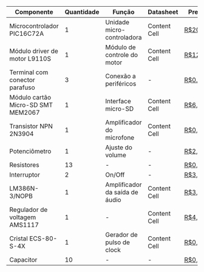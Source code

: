 | Componente  | Quantidade | Função | Datasheet | Preço |
| ------------- | ------------- | ------------- | ------------- | ------------- |
| Microcontrolador PIC16C72A  | 1  | Unidade micro-controladora  | Content Cell  | [R$20,00](https://www.acheicomponentes.com.br/circuitos-integrados/dip-pth/dip-28/ci-microcontrolador-pic16c72a-04sp-dip-28) |
| Módulo driver de motor L9110S | 1 | Módulo de controle do motor  | Content Cell  | [R$12,60](https://www.soldafria.com.br/modulo-driver-de-motor-dc-l9110s) |
| Terminal com conector parafuso  | 3 | Conexão a periféricos  | - | [R$0.62](https://www.digikey.com.br/en/products/detail/phoenix-contact/1984617/950849) |
| Módulo cartão Micro-SD SMT MEM2067 | 1 | Interface micro-SD | Content Cell  | [R$6,12](https://curtocircuito.com.br/modulo-cartao-micro-sd.html)  |
| Transistor NPN 2N3904 | 1 | Amplificador do microfone | Content Cell  | [R$0,23](https://curtocircuito.com.br/transistor-bipolar-npn-2n3904.html)  |
| Potenciômetro | 1 | Ajuste do volume | - | [R$2,81](https://www.magazineluiza.com.br/potenciometro-linear-kb-16mm-500k-ohms-eixo-l20-sem-chave-arsolcomp/p/cj54j8d9kh/cj/ptct/)  |
| Resistores | 13 | - | - | [R$0,05](https://www.casadoresistor.com.br/resistor-1-8w-10k-p4662)  |
| Interruptor | 2 | On/Off | - | [R$3,60](https://www.magazineluiza.com.br/2x-botao-interruptor-mini-preto-farol-liga-desliga-12v-10a-retangular-atacado-sn-leds/p/dfh2j7j02a/cj/inre/)  |
| LM386N-3/NOPB | 1 | Amplificador da saída de áudio | Content Cell  | [R$3,00](https://www.acheicomponentes.com.br/circuitos-integrados/kit-250-pecas-circuito-integrado-lm386n-dip-8-pth)  |
| Regulador de voltagem AMS1117 | 1 | - | Content Cell  | [R$4,99](https://www.casadarobotica.com/3x-modulos-regulador-tensao-ams1117-3-3v-p-esp8266-arduino)  |
| Cristal ECS-80-S-4X | 1 | Gerador de pulso de clock | Content Cell  | [R$0,70](https://www.digikey.com.br/en/products/detail/ecs-inc/ECS-80-S-4X/827549)  |
| Capacitor | 10 | - | -  | [R$0,40](https://www.casadoresistor.com.br/capacitores/)  |
